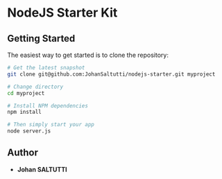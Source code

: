 # NodeJS Starter Kit

Getting Started
---------------

The easiest way to get started is to clone the repository:

```bash
# Get the latest snapshot
git clone git@github.com:JohanSaltutti/nodejs-starter.git myproject

# Change directory
cd myproject

# Install NPM dependencies
npm install

# Then simply start your app
node server.js
```

## Author
* **Johan SALTUTTI**
